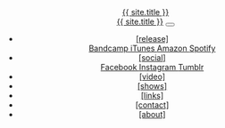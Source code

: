 <!DOCTYPE html>
<html lang="en">
  <head>
    <title>{{ site.title }}</title>
    <meta charset="UTF-8">
    <meta name="viewport" content="width=device-width, initial-scale=1, shrink-to-fit=no">
    <meta property="og:image" content="{{ site.url }}/images/bio.jpg">
    <link rel="stylesheet" href="https://stackpath.bootstrapcdn.com/bootstrap/4.3.1/css/bootstrap.min.css" integrity="sha384-ggOyR0iXCbMQv3Xipma34MD+dH/1fQ784/j6cY/iJTQUOhcWr7x9JvoRxT2MZw1T" crossorigin="anonymous">
    <link href="https://fonts.googleapis.com/css?family=Playfair+Display:400,900&display=swap" rel="stylesheet">
    <script src="https://kit.fontawesome.com/a32031ea36.js"></script>
    <link rel="stylesheet" href="https://use.typekit.net/qmh2vpz.css">
    <link rel="stylesheet" href="{{ site.url }}/css/style.css">
  </head>
    <body>
      <header class="text-center mb-3">
        <span class="logo"><a href="/">{{ site.title }}</a></span>
        <nav class="navbar navbar-expand-md navbar-dark bg-transparent mt-0 pt-0">
          <a class="navbar-brand" href="/">{{ site.title }}</a>
          <button class="navbar-toggler" type="button" data-toggle="collapse" data-target="#navbarSupportedContent" aria-controls="navbarSupportedContent" aria-expanded="false" aria-label="Toggle navigation">
            <span class="navbar-toggler-icon"></span>
          </button>
          <div class="collapse navbar-collapse justify-content-center" id="navbarSupportedContent">
            <ul id="menu-menu" class="navbar-nav">
              <li class="nav-item dropdown">
                <a href="http://www.baathhaus.com/release/" class="nav-link text-lowercase" data-toggle="dropdown">[release]</a>
                <div class="dropdown-menu">
                  <a target="_blank" href="https://baathhaus.bandcamp.com/album/baathhaus" class="nav-link">
                    <i class="fab fa-bandcamp fa-2x align-middle"></i> Bandcamp
                  </a>
                    <a target="_blank" href="https://geo.itunes.apple.com/us/album/baathhaus/id1031965291?mt=1&#038;app=music" class="nav-link">
                      <i class="fab fa-itunes fa-2x align-middle"></i> iTunes
                    </a>
                  <a target="_blank" href="https://www.amazon.com/Baathhaus-Explicit-BAATHHAUS/dp/B01486YT94/" class="nav-link">
                    <i class="fab fa-amazon fa-2x align-middle"></i> Amazon
                  </a>
                    <a target="_blank" href="https://open.spotify.com/album/4DaADoyYCr5R7lkgnuVlNd?si=9U2oqHRvR8mlk2iZhKaHiw" class="nav-link">
                      <i class="fab fa-spotify fa-2x align-middle"></i> Spotify
                    </a>
                </div>
              </li>
              <li class="nav-item dropdown">
                <a href="http://www.baathhaus.com/social/" class="nav-link text-lowercase" data-toggle="dropdown">[social]</a>
                <div class="dropdown-menu">
                  <a target="_blank" href="http://www.facebook.com/BAATHHAUS" class="nav-link">
                    <i class="fab fa-facebook-square fa-2x align-middle"></i> Facebook
                  </a>
                  <a target="_blank" href="http://instagram.com/baathhaus" class="nav-link">
                    <i class="fab fa-instagram fa-2x align-middle"></i> Instagram
                  </a>
                  <a target="_blank" href="http://baathhaus.tumblr.com/" class="nav-link">
                    <i class="fab fa-tumblr-square fa-2x align-middle"></i> Tumblr
                  </a>
                </div>
              </li>
              <li class="nav-item">
                <a href="/video" class="nav-link text-lowercase">[video]</a>
              </li>
              <li class="nav-item">
                <a href="/shows" class="nav-link text-lowercase">[shows]</a>
              </li>
              <li class="nav-item">
                <a href="/links" class="nav-link text-lowercase">[links]</a>
              </li>
              <li class="nav-item">
                <a href="/contact" class="nav-link text-lowercase">[contact]</a>
              </li>
              <li class="nav-item">
                <a href="/about" class="nav-link text-lowercase">[about]</a>
              </li>
            </ul>		
          </div>
        </nav>
    </header>
